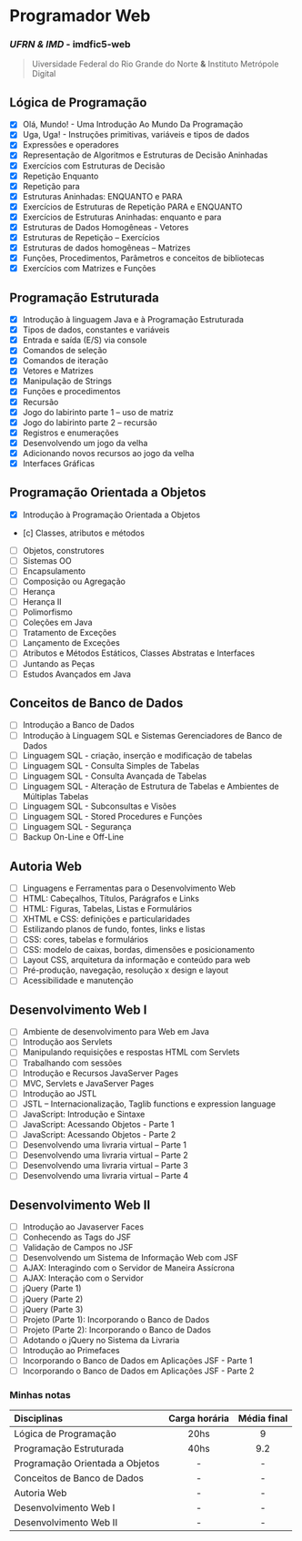 # Programador Web
### *UFRN & IMD* - imdfic5-web

>Uiversidade Federal do Rio Grande do Norte **&**
>Instituto Metrópole Digital

## Lógica de Programação
- [x] Olá, Mundo! - Uma Introdução Ao Mundo Da Programação
- [x] Uga, Uga! - Instruções primitivas, variáveis e tipos de dados
- [x] Expressões e operadores
- [x] Representação de Algoritmos e Estruturas de Decisão Aninhadas
- [x] Exercícios com Estruturas de Decisão
- [x] Repetição Enquanto
- [x] Repetição para
- [x] Estruturas Aninhadas: ENQUANTO e PARA
- [x] Exercícios de Estruturas de Repetição PARA e ENQUANTO
- [x] Exercícios de Estruturas Aninhadas: enquanto e para
- [x] Estruturas de Dados Homogêneas - Vetores
- [x] Estruturas de Repetição – Exercícios
- [x] Estruturas de dados homogêneas – Matrizes
- [x] Funções, Procedimentos, Parâmetros e conceitos de bibliotecas
- [x] Exercícios com Matrizes e Funções 

## Programação Estruturada
- [x] Introdução à linguagem Java e à Programação Estruturada
- [x] Tipos de dados, constantes e variáveis
- [x] Entrada e saída (E/S) via console
- [x] Comandos de seleção
- [x] Comandos de iteração
- [x] Vetores e Matrizes
- [x] Manipulação de Strings
- [x] Funções e procedimentos
- [x] Recursão
- [x] Jogo do labirinto parte 1 – uso de matriz
- [x] Jogo do labirinto parte 2 – recursão
- [x] Registros e enumerações
- [x] Desenvolvendo um jogo da velha
- [x] Adicionando novos recursos ao jogo da velha
- [x] Interfaces Gráficas

## Programação Orientada a Objetos
- [x] Introdução à Programação Orientada a Objetos
- [c] Classes, atributos e métodos
- [ ] Objetos, construtores
- [ ] Sistemas OO
- [ ] Encapsulamento
- [ ] Composição ou Agregação
- [ ] Herança
- [ ] Herança II
- [ ] Polimorfismo
- [ ] Coleções em Java
- [ ] Tratamento de Exceções
- [ ] Lançamento de Exceções
- [ ] Atributos e Métodos Estáticos, Classes Abstratas e Interfaces
- [ ] Juntando as Peças
- [ ] Estudos Avançados em Java

## Conceitos de Banco de Dados
- [ ] Introdução a Banco de Dados
- [ ] Introdução à Linguagem SQL e Sistemas Gerenciadores de Banco de Dados
- [ ] Linguagem SQL - criação, inserção e modificação de tabelas
- [ ] Linguagem SQL - Consulta Simples de Tabelas
- [ ] Linguagem SQL - Consulta Avançada de Tabelas
- [ ] Linguagem SQL - Alteração de Estrutura de Tabelas e Ambientes de Múltiplas Tabelas
- [ ] Linguagem SQL - Subconsultas e Visões
- [ ] Linguagem SQL - Stored Procedures e Funções
- [ ] Linguagem SQL - Segurança
- [ ] Backup On-Line e Off-Line

## Autoria Web
- [ ] Linguagens e Ferramentas para o Desenvolvimento Web
- [ ] HTML: Cabeçalhos, Títulos, Parágrafos e Links
- [ ] HTML: Figuras, Tabelas, Listas e Formulários
- [ ] XHTML e CSS: definições e particularidades
- [ ] Estilizando planos de fundo, fontes, links e listas
- [ ] CSS: cores, tabelas e formulários
- [ ] CSS: modelo de caixas, bordas, dimensões e posicionamento
- [ ] Layout CSS, arquitetura da informação e conteúdo para web
- [ ] Pré-produção, navegação, resolução x design e layout
- [ ] Acessibilidade e manutenção

## Desenvolvimento Web I
- [ ] Ambiente de desenvolvimento para Web em Java
- [ ] Introdução aos Servlets
- [ ] Manipulando requisições e respostas HTML com Servlets
- [ ] Trabalhando com sessões
- [ ] Introdução e Recursos JavaServer Pages
- [ ] MVC, Servlets e JavaServer Pages
- [ ] Introdução ao JSTL
- [ ] JSTL – Internacionalização, Taglib functions e expression language
- [ ] JavaScript: Introdução e Sintaxe
- [ ] JavaScript: Acessando Objetos - Parte 1
- [ ] JavaScript: Acessando Objetos - Parte 2
- [ ] Desenvolvendo uma livraria virtual – Parte 1
- [ ] Desenvolvendo uma livraria virtual – Parte 2
- [ ] Desenvolvendo uma livraria virtual – Parte 3
- [ ] Desenvolvendo uma livraria virtual – Parte 4

## Desenvolvimento Web II
- [ ] Introdução ao Javaserver Faces
- [ ] Conhecendo as Tags do JSF
- [ ] Validação de Campos no JSF
- [ ] Desenvolvendo um Sistema de Informação Web com JSF
- [ ] AJAX: Interagindo com o Servidor de Maneira Assícrona
- [ ] AJAX: Interação com o Servidor
- [ ] jQuery (Parte 1)
- [ ] jQuery (Parte 2)
- [ ] jQuery (Parte 3)
- [ ] Projeto (Parte 1): Incorporando o Banco de Dados
- [ ] Projeto (Parte 2): Incorporando o Banco de Dados
- [ ] Adotando o jQuery no Sistema da Livraria
- [ ] Introdução ao Primefaces
- [ ] Incorporando o Banco de Dados em Aplicações JSF - Parte 1
- [ ] Incorporando o Banco de Dados em Aplicações JSF - Parte 2

### Minhas notas

Disciplinas | Carga horária | Média final
:---------- | :-----------: | :-----------:
Lógica de Programação | 20hs | 9
Programação Estruturada | 40hs | 9.2
Programação Orientada a Objetos | - | -
Conceitos de Banco de Dados | - | -
Autoria Web | - | -
Desenvolvimento Web I | - | -
Desenvolvimento Web II | - | -
